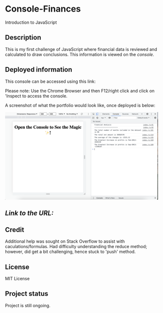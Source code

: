 # Console-Finances
Introduction to JavaScript

## Description
This is my first challenge of JavaScript where financial data is reviewed and calculated to draw conclusions. This information is viewed on the *console*. 


## Deployed information
This console can be accessed using this link:

Please note: Use the Chrome Browser and then F12/right click and click on 'Inspect to access the console. 




A screenshot of what the portfolio would look like, once deployed is below:


<img src="images/Screenshot 2023-03-04 at 15.19.05.png" alt text= "screenshot of financial analysis">


<br>


## *Link to the URL:*




## Credit
Additional help was sought on Stack Overflow to assist with caculations/formulas.
Had difficulty understanding the reduce method; however, did get a bit challenging, hence stuck to 'push' method. 

## License
MIT License

## Project status
Project is still ongoing.